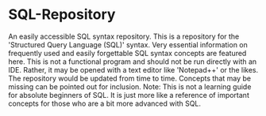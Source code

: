# SQL-Repository
An easily accessible SQL syntax repository.
This is a repository for the 'Structured Query Language (SQL)' syntax. Very essential information on frequently used and easily forgettable SQL syntax concepts are featured here. This is not a functional program and should not be run directly with an IDE. Rather, it may be opened with a text editor like 'Notepad++' or the likes. The repository would be updated from time to time. Concepts that may be missing can be pointed out for inclusion.  Note: This is not a learning guide for absolute beginners of SQL. It is just more like a reference of important concepts for those who are a bit more advanced with SQL.
